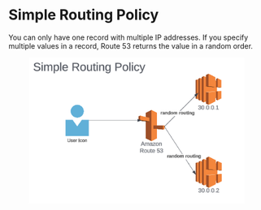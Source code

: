 # Simple Routing Policy

You can only have one record with multiple IP addresses. If you specify multiple values in a record, Route 53 returns the value in a random order.&#x20;

<figure><img src="../../../../.gitbook/assets/image (27) (1) (1) (1).png" alt=""><figcaption></figcaption></figure>

